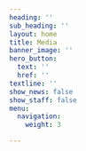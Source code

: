 ```yaml
---
heading: ''
sub_heading: ''
layout: home
title: Media
banner_image: ''
hero_button:
  text: ''
  href: ''
textline: ''
show_news: false
show_staff: false
menu:
  navigation:
    weight: 3

---
```

